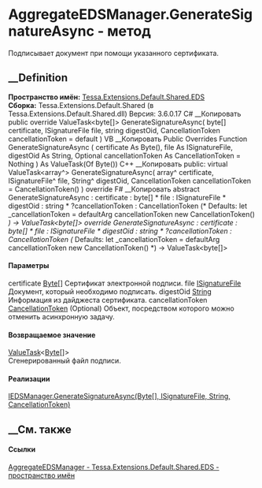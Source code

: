 # AggregateEDSManager.GenerateSignatureAsync - метод
Подписывает документ при помощи указанного сертификата.
## __Definition
 **Пространство имён:**
[Tessa.Extensions.Default.Shared.EDS](N_Tessa_Extensions_Default_Shared_EDS.htm)  
 **Сборка:** Tessa.Extensions.Default.Shared (в
Tessa.Extensions.Default.Shared.dll) Версия: 3.6.0.17
C# __Копировать
     public override ValueTask<byte[]> GenerateSignatureAsync(
    	byte[] certificate,
    	ISignatureFile file,
    	string digestOid,
    	CancellationToken cancellationToken = default
    )
VB __Копировать
     Public Overrides Function GenerateSignatureAsync ( 
    	certificate As Byte(),
    	file As ISignatureFile,
    	digestOid As String,
    	Optional cancellationToken As CancellationToken = Nothing
    ) As ValueTask(Of Byte())
C++ __Копировать
     public:
    virtual ValueTask<array<unsigned char>^> GenerateSignatureAsync(
    	array<unsigned char>^ certificate, 
    	ISignatureFile^ file, 
    	String^ digestOid, 
    	CancellationToken cancellationToken = CancellationToken()
    ) override
F# __Копировать
     abstract GenerateSignatureAsync : 
            certificate : byte[] * 
            file : ISignatureFile * 
            digestOid : string * 
            ?cancellationToken : CancellationToken 
    (* Defaults:
            let _cancellationToken = defaultArg cancellationToken new CancellationToken()
    *)
    -> ValueTask<byte[]> 
    override GenerateSignatureAsync : 
            certificate : byte[] * 
            file : ISignatureFile * 
            digestOid : string * 
            ?cancellationToken : CancellationToken 
    (* Defaults:
            let _cancellationToken = defaultArg cancellationToken new CancellationToken()
    *)
    -> ValueTask<byte[]> 
#### Параметры
certificate [Byte](https://learn.microsoft.com/dotnet/api/system.byte)[]
    Сертификат электронной подписи.
file [ISignatureFile](T_Tessa_Platform_EDS_ISignatureFile.htm)
    Документ, который необходимо подписать.
digestOid [String](https://learn.microsoft.com/dotnet/api/system.string)
    Информация из дайджеста сертификата.
cancellationToken
[CancellationToken](https://learn.microsoft.com/dotnet/api/system.threading.cancellationtoken)
(Optional)
    Объект, посредством которого можно отменить асинхронную задачу.
#### Возвращаемое значение
[ValueTask](https://learn.microsoft.com/dotnet/api/system.threading.tasks.valuetask-1)<[Byte](https://learn.microsoft.com/dotnet/api/system.byte)[]>  
Сгенерированный файл подписи.
#### Реализации
[IEDSManager.GenerateSignatureAsync(Byte[], ISignatureFile, String,
CancellationToken)](M_Tessa_Platform_EDS_IEDSManager_GenerateSignatureAsync.htm)  
##  __См. также
#### Ссылки
[AggregateEDSManager -
](T_Tessa_Extensions_Default_Shared_EDS_AggregateEDSManager.htm)
[Tessa.Extensions.Default.Shared.EDS - пространство
имён](N_Tessa_Extensions_Default_Shared_EDS.htm)
